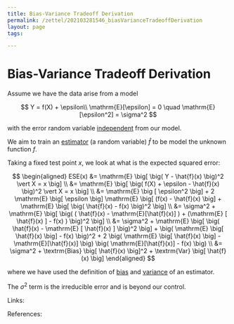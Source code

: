 ```yaml
---
title: Bias-Variance Tradeoff Derivation
permalink: /zettel/202103281546_biasVarianceTradeoffDerivation
layout: page
tags: 

---
```

# Bias-Variance Tradeoff Derivation

Assume we have the data arise from a model

$$
Y = f(X) + \epsilon\\
\mathrm{E}[\epsilon] = 0 \quad \mathrm{E}[\epsilon^2] = \sigma^2
$$

with the error random variable [independent](202012241408_independence) from our model.

We aim to train an [estimator](202012241539_estimatorDefinition) (a random variable) $\hat{f}$ to be model the unknown 
function $f$.

Taking a fixed test point $x$, we look at what is the expected squared error:

$$
\begin{aligned}
ESE(x) &= \mathrm{E} \big[ \big( Y - \hat{f}(x) \big)^2 \vert X = x \big] \\
&= \mathrm{E} \big[ \big( f(X) + \epsilon - \hat{f}(x) \big)^2  \vert X = x \big] \\
&= \mathrm{E} \big [ \epsilon^2 \big] + 2 \mathrm{E} \big[ \epsilon \big] \mathrm{E} \big[ (f(x) - \hat{f}(x) \big] + \mathrm{E} \big[ \big( \hat{f}(x) - f(x) \big)^2 \big] \\
&= \sigma^2 + \mathrm{E} \big[ \big( ( \hat{f}(x) - \mathrm{E}[\hat{f}(x)] ) + (\mathrm{E} [ \hat{f}(x) ] - f(x) ) \big)^2 \big] \\
&= \sigma^2 + \mathrm{E} \big[ \big( \hat{f}(x) - \mathrm{E} [ \hat{f}(x) ] \big)^2 \big] + \big( \mathrm{E} \big[ \hat{f}(x) \big] - f(x) \big)^2 + 2 \big( \mathrm{E} \big[ \hat{f}(x) \big] - \mathrm{E}[\hat{f}(x)] \big) \big( \mathrm{E}[\hat{f}(x)] - f(x) \big) \\
&= \sigma^2 + \textrm{Bias} \big[ \hat{f}(x) \big]^2 + \textrm{Var} \big[ \hat{f}(x) \big]
\end{aligned}
$$

where we have used the definition of [bias](202012241553_biasDefinition) and [variance](202012241415_varianceDefinition) of an estimator.

The $\sigma^2$ term is the irreducible error and is beyond our control. 

Links: 

References: 

